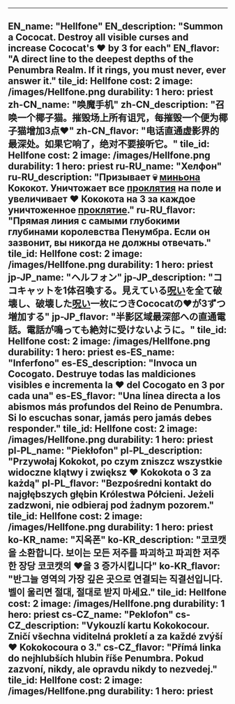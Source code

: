 ---

EN_name: "Hellfone"
EN_description: "Summon a Cococat. Destroy all visible curses and increase Cococat's ❤️ by 3 for each"
EN_flavor: "A direct line to the deepest depths of the Penumbra Realm. If it rings, you must never, ever answer it."
tile_id: Hellfone
cost: 2
image: /images/Hellfone.png
durability: 1
hero: priest
zh-CN_name: "唤魔手机"
zh-CN_description: "召唤一个椰子猫。摧毁场上所有诅咒，每摧毁一个便为椰子猫增加3点❤️"
zh-CN_flavor: "电话直通虚影界的最深处。如果它响了，绝对不要接听它。"
tile_id: Hellfone
cost: 2
image: /images/Hellfone.png
durability: 1
hero: priest
ru-RU_name: "Хелфон"
ru-RU_description: "Призывает 💀 <u>миньона</u> Кококот. Уничтожает все <u>проклятия</u> на поле и увеличивает ❤️ Кококота на 3 за каждое уничтоженное <u>проклятие</u>."
ru-RU_flavor: "Прямая линия с самыми глубокими глубинами королевства Пенумбра. Если он зазвонит, вы никогда не должны отвечать."
tile_id: Hellfone
cost: 2
image: /images/Hellfone.png
durability: 1
hero: priest
jp-JP_name: "ヘルフォン"
jp-JP_description: "ココキャットを1体召喚する。見えている<u>呪い</u>を全て破壊し、破壊した<u>呪い</u>一枚につきCococatの❤️が3ずつ増加する"
jp-JP_flavor: "半影区域最深部への直通電話。電話が鳴っても絶対に受けないように。"
tile_id: Hellfone
cost: 2
image: /images/Hellfone.png
durability: 1
hero: priest
es-ES_name: "Inferfono"
es-ES_description: "Invoca un Cocogato. Destruye todas las maldiciones visibles e incrementa la ❤️ del Cocogato en 3 por cada una"
es-ES_flavor: "Una línea directa a los abismos más profundos del Reino de Penumbra. Si lo escuchas sonar, jamás pero jamás debes responder."
tile_id: Hellfone
cost: 2
image: /images/Hellfone.png
durability: 1
hero: priest
pl-PL_name: "Piekłofon"
pl-PL_description: "Przywołaj Kokokot, po czym zniszcz wszystkie widoczne klątwy i zwiększ ❤️ Kokokota o 3 za każdą"
pl-PL_flavor: "Bezpośredni kontakt do najgłębszych głębin Królestwa Półcieni. Jeżeli zadzwoni, nie odbieraj pod żadnym pozorem."
tile_id: Hellfone
cost: 2
image: /images/Hellfone.png
durability: 1
hero: priest
ko-KR_name: "지옥폰"
ko-KR_description: "코코캣을 소환합니다. 보이는 모든 저주를 파괴하고 파괴한 저주 한 장당 코코캣의 ❤️을 3 증가시킵니다"
ko-KR_flavor: "반그늘 영역의 가장 깊은 곳으로 연결되는 직결선입니다. 벨이 울리면 절대, 절대로 받지 마세요."
tile_id: Hellfone
cost: 2
image: /images/Hellfone.png
durability: 1
hero: priest
cs-CZ_name: "Peklofon"
cs-CZ_description: "Vykouzlí kartu Kokokocour. Zničí všechna viditelná prokletí a za každé zvýší ❤️ Kokokocoura o 3."
cs-CZ_flavor: "Přímá linka do nejhlubších hlubin říše Penumbra. Pokud zazvoní, nikdy, ale opravdu nikdy to nezvedej."
tile_id: Hellfone
cost: 2
image: /images/Hellfone.png
durability: 1
hero: priest
---